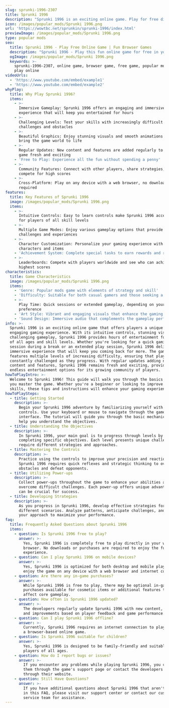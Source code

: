 ```yaml
---
slug: sprunki-1996-2307
title: Sprunki 1996
description: "Sprunki 1996 is an exciting online game. Play for free directly in your browser!"
icon: /images/popular_mods/Sprunki 1996.png
url: 'https://wowtbc.net/sprunkin/sprunki-1996/index.html'
previewImage: /images/popular_mods/Sprunki 1996.png
type: popular mods
seo:
  title: Sprunki 1996 - Play Free Online Game | Fun Browser Games
  description: "Sprunki 1996 - Play this fun online game for free in your browser. No download required!"
  ogImage: /images/popular_mods/Sprunki 1996.png
  keywords: >-
    sprunki-1996-2307, online game, browser game, free game, popular mods game,
    play online
videoUrls:
  - 'https://www.youtube.com/embed/example1'
  - 'https://www.youtube.com/embed/example2'
whyPlay:
  title: Why Play Sprunki 1996?
  items:
    - >-
      Immersive Gameplay: Sprunki 1996 offers an engaging and immersive gaming
      experience that will keep you entertained for hours
    - >-
      Challenging Levels: Test your skills with increasingly difficult
      challenges and obstacles
    - >-
      Beautiful Graphics: Enjoy stunning visuals and smooth animations that
      bring the game world to life
    - >-
      Regular Updates: New content and features are added regularly to keep the
      game fresh and exciting
    - 'Free to Play: Experience all the fun without spending a penny'
    - >-
      Community Features: Connect with other players, share strategies, and
      compete for high scores
    - >-
      Cross-Platform: Play on any device with a web browser, no downloads
      required
features:
  title: Key Features of Sprunki 1996
  image: /images/popular_mods/Sprunki 1996.png
  items:
    - >-
      Intuitive Controls: Easy to learn controls make Sprunki 1996 accessible
      for players of all skill levels
    - >-
      Multiple Game Modes: Enjoy various gameplay options that provide different
      challenges and experiences
    - >-
      Character Customization: Personalize your gaming experience with unique
      characters and items
    - 'Achievement System: Complete special tasks to earn rewards and recognition'
    - >-
      Leaderboards: Compete with players worldwide and see who can achieve the
      highest scores
characteristics:
  title: Game Characteristics
  image: /images/popular_mods/Sprunki 1996.png
  items:
    - 'Genre: Popular mods game with elements of strategy and skill'
    - 'Difficulty: Suitable for both casual gamers and those seeking a challenge'
    - >-
      Play Time: Quick sessions or extended gameplay, depending on your
      preference
    - 'Art Style: Vibrant and engaging visuals that enhance the gaming experience'
    - 'Sound Design: Immersive audio that complements the gameplay perfectly'
info: >-
  Sprunki 1996 is an exciting online game that offers players a unique and
  engaging gaming experience. With its intuitive controls, stunning visuals, and
  challenging gameplay, Sprunki 1996 provides hours of entertainment for players
  of all ages and skill levels. Whether you're looking for a quick gaming
  session during a break or an extended play session, Sprunki 1996 delivers an
  immersive experience that will keep you coming back for more. The game
  features multiple levels of increasing difficulty, ensuring that players are
  constantly challenged as they progress. With regular updates adding new
  content and features, Sprunki 1996 remains fresh and exciting, providing
  endless entertainment options for its growing community of players.
howToPlayIntro: >-
  Welcome to Sprunki 1996! This guide will walk you through the basics and help
  you master the game. Whether you're a beginner or looking to improve your
  skills, these tips and instructions will enhance your gaming experience.
howToPlaySteps:
  - title: Getting Started
    description: >-
      Begin your Sprunki 1996 adventure by familiarizing yourself with the
      controls. Use your keyboard or mouse to navigate through the game
      interface. The tutorial will guide you through the basic mechanics and
      help you understand the objectives.
  - title: Understanding the Objectives
    description: >-
      In Sprunki 1996, your main goal is to progress through levels by
      completing specific objectives. Each level presents unique challenges that
      require different strategies and approaches.
  - title: Mastering the Controls
    description: >-
      Practice using the controls to improve your precision and reaction time.
      Sprunki 1996 requires quick reflexes and strategic thinking to overcome
      obstacles and defeat opponents.
  - title: Utilizing Power-ups
    description: >-
      Collect power-ups throughout the game to enhance your abilities and
      overcome difficult challenges. Each power-up offers unique advantages that
      can be crucial for success.
  - title: Developing Strategies
    description: >-
      As you progress in Sprunki 1996, develop effective strategies for
      different scenarios. Analyze patterns, anticipate challenges, and adapt
      your approach to maximize your performance.
faq:
  title: Frequently Asked Questions about Sprunki 1996
  items:
    - question: Is Sprunki 1996 free to play?
      answer: >-
        Yes, Sprunki 1996 is completely free to play directly in your web
        browser. No downloads or purchases are required to enjoy the full game
        experience.
    - question: Can I play Sprunki 1996 on mobile devices?
      answer: >-
        Yes, Sprunki 1996 is optimized for both desktop and mobile play. You can
        enjoy the game on any device with a web browser and internet connection.
    - question: Are there any in-game purchases?
      answer: >-
        While Sprunki 1996 is free to play, there may be optional in-game
        purchases available for cosmetic items or additional features that don't
        affect core gameplay.
    - question: How often is Sprunki 1996 updated?
      answer: >-
        The developers regularly update Sprunki 1996 with new content, features,
        and improvements based on player feedback and game performance.
    - question: Can I play Sprunki 1996 offline?
      answer: >-
        Currently, Sprunki 1996 requires an internet connection to play as it's
        a browser-based online game.
    - question: Is Sprunki 1996 suitable for children?
      answer: >-
        Yes, Sprunki 1996 is designed to be family-friendly and suitable for
        players of all ages.
    - question: How do I report bugs or issues?
      answer: >-
        If you encounter any problems while playing Sprunki 1996, you can report
        them through the game's support page or contact the developers directly
        through their website.
    - question: Still Have Questions?
      answer: >-
        If you have additional questions about Sprunki 1996 that aren't covered
        in this FAQ, please visit our support center or contact our customer
        service team for assistance.
---
```


